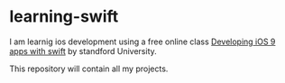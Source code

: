 # learning-swift
I am learnig ios development using a free online class [Developing iOS 9 apps with swift](https://itunes.apple.com/us/course/developing-ios-9-apps-swift/id1104579961) by standford University.

This repository will contain all my projects.
